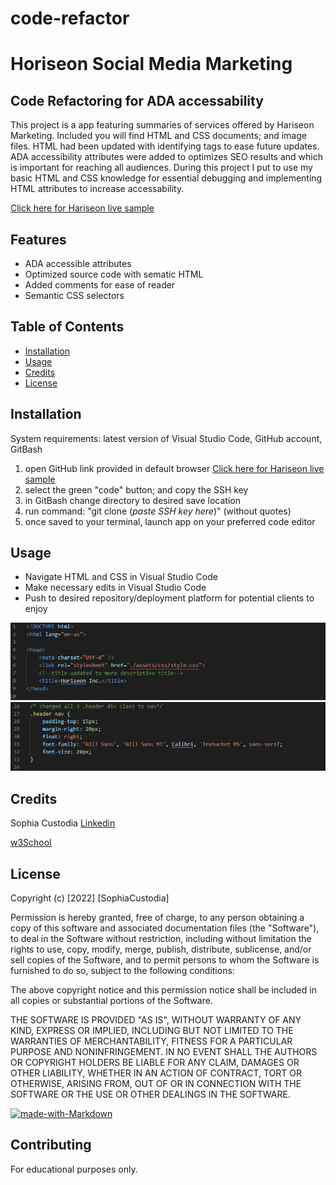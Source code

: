 # code-refactor

# Horiseon Social Media Marketing

## Code Refactoring for ADA accessability 


 This project is a app featuring summaries of services offered by Hariseon Marketing. Included you will find HTML and CSS documents; and image files.
 HTML had been updated with identifying tags to ease future updates.
 ADA accessibility attributes were added to optimizes SEO results and which is important for reaching all audiences. 
 During this project I put to use my basic HTML and CSS knowledge for essential debugging and implementing HTML attributes to increase accessability. 

[Click here for Hariseon live sample](https://sophtron5000.github.io/code-refactor/)

## Features

* ADA accessible attributes
* Optimized source code with sematic HTML
* Added comments for ease of reader
* Semantic CSS selectors

## Table of Contents

* [Installation](#installation)
* [Usage](#usage)
* [Credits](#credits)
* [License](#license)


## Installation


System requirements: latest version of Visual Studio Code, GitHub account, GitBash

1. open GitHub link provided in default browser [Click here for Hariseon live sample](https://sophtron5000.github.io/code-refactor/)
2. select the green "code" button; and copy the SSH key
3. in GitBash change directory to desired save location
4. run command: "git clone (*paste SSH key here*)" (without quotes)
5. once saved to your terminal, launch app on your preferred code editor


## Usage 

* Navigate HTML and CSS in Visual Studio Code 
* Make necessary edits in Visual Studio Code
* Push to desired repository/deployment platform for potential clients to enjoy

![HTML Sample](html.PNG)
![Css Sample](css.PNG)

## Credits

Sophia Custodia
[Linkedin](https://www.linkedin.com/in/sophia-custodia/)

[w3School](https://w3schools.com/)


## License

Copyright (c) [2022] [SophiaCustodia]

Permission is hereby granted, free of charge, to any person obtaining a copy
of this software and associated documentation files (the "Software"), to deal
in the Software without restriction, including without limitation the rights
to use, copy, modify, merge, publish, distribute, sublicense, and/or sell
copies of the Software, and to permit persons to whom the Software is
furnished to do so, subject to the following conditions:

The above copyright notice and this permission notice shall be included in all
copies or substantial portions of the Software.

THE SOFTWARE IS PROVIDED "AS IS", WITHOUT WARRANTY OF ANY KIND, EXPRESS OR
IMPLIED, INCLUDING BUT NOT LIMITED TO THE WARRANTIES OF MERCHANTABILITY,
FITNESS FOR A PARTICULAR PURPOSE AND NONINFRINGEMENT. IN NO EVENT SHALL THE
AUTHORS OR COPYRIGHT HOLDERS BE LIABLE FOR ANY CLAIM, DAMAGES OR OTHER
LIABILITY, WHETHER IN AN ACTION OF CONTRACT, TORT OR OTHERWISE, ARISING FROM,
OUT OF OR IN CONNECTION WITH THE SOFTWARE OR THE USE OR OTHER DEALINGS IN THE
SOFTWARE.



[![made-with-Markdown](https://img.shields.io/badge/Made%20with-Markdown-1f425f.svg)](http://commonmark.org)

## Contributing

For educational purposes only.

